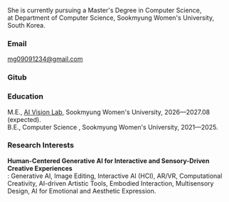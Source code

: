 She is currently pursuing a Master's Degree in Computer Science, <br/>
at Department of Computer Science, Sookmyung Women's University, South Korea.

### Email
mg09091234@gmail.com


### Gitub
<a href="https://github.com/yulleta" target="_blank" class="color: #5f4b8b">
    <i class="bi bi-github"></i>
</a>

### Education
M.E.,  <a href="https://sites.google.com/sookmyung.ac.kr/aiv-lab-smwu" target="_blank">AI Vision Lab</a>, Sookmyung Women's University, 2026—2027.08 (expected).\
B.E., Computer Science , Sookmyung Women's University, 2021—2025.

### Research Interests
<strong>Human-Centered Generative AI for Interactive and Sensory-Driven Creative Experiences</strong> <br/>
: Generative AI, Image Editing, Interactive AI (HCI), AR/VR, Computational Creativity, AI-driven Artistic Tools, Embodied Interaction, Multisensory Design, AI for Emotional and Aesthetic Expression.